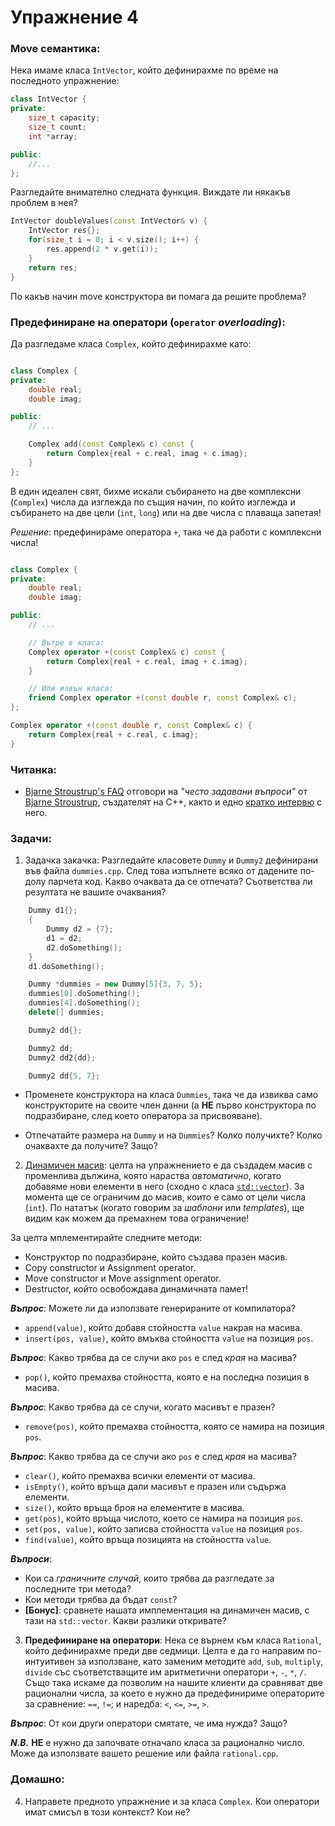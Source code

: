 # Упражнение 4


### Move семантика:
Нека имаме класа `IntVector`, който дефинирахме по време на последното упражнение:
```cpp
class IntVector {
private:
    size_t capacity;
    size_t count;
    int *array;

public:
    //...
};
```

Разгледайте внимателно следната функция. Виждате ли някакъв проблем в нея?
```cpp
IntVector doubleValues(const IntVector& v) {
    IntVector res{};
    for(size_t i = 0; i < v.size(); i++) {
        res.append(2 * v.get(i));
    }
    return res;
}
```

По какъв начин move конструктора ви помага да решите проблема?


### Предефиниране на оператори (`operator` _overloading_):

Да разгледаме класа `Complex`, който дефинирахме като:
```cpp

class Complex {
private:
    double real;
    double imag;

public:
    // ...

    Complex add(const Complex& c) const {
        return Complex{real + c.real, imag + c.imag};
    }
};
```

В един идеален свят, бихме искали събирането на две комплексни (`Complex`) числа да изглежда по същия начин, по който изглежда и събирането на две цели (`int`, `long`) или на две числа с плаваща запетая!

_Решение_: предефинираме оператора `+`, така че да работи с комплексни числа!

```cpp

class Complex {
private:
    double real;
    double imag;

public:
    // ...

    // Вътре в класа:
    Complex operator +(const Complex& c) const {
        return Complex{real + c.real, imag + c.imag};
    }

    // Или извън класа:
    friend Complex operator +(const double r, const Complex& c);
};

Complex operator +(const double r, const Complex& c) {
    return Complex{real + c.real, c.imag};
}
```


### Читанка:
  - [Bjarne Stroustrup's FAQ](https://www.stroustrup.com/bs_faq.html) отговори на _"често задавани въпроси"_ от [Bjarne Stroustrup](https://www.stroustrup.com/index.html), създателят на C++, както и едно [кратко интервю](https://www.codecademy.com/resources/blog/bjarne-stroustrup-interview/) с него.


### Задачи:

1. Задачка закачка: Разгледайте класовете `Dummy` и `Dummy2` дефинирани във файла `dummies.cpp`. След това изпълнете всяко от дадените по-долу парчета код. Какво очаквата да се отпечата? Съответства ли резултата не вашите очаквания?

```cpp
    Dummy d1{};
    {
        Dummy d2 = {7};
        d1 = d2;
        d2.doSomething();
    }
    d1.doSomething();
```

```cpp
    Dummy *dummies = new Dummy[5]{3, 7, 5};
    dummies[0].doSomething();
    dummies[4].doSomething();
    delete[] dummies;
```

```cpp
    Dummy2 dd{};
```

```cpp
    Dummy2 dd;
    Dummy2 dd2{dd};
```

```cpp
    Dummy2 dd{5, 7};
```

- Променете конструктора на класа `Dummies`, така че да извиква само конструкторите на своите член данни (а **НЕ** първо конструктора по подразбиране, след което оператора за присвояване).

- Отпечатайте размера на `Dummy` и на `Dummies`? Колко получихте? Колко очаквахте да получите? Защо?


2. [Динамичен масив](https://en.wikipedia.org/wiki/Dynamic_array): целта на упражнението е да създадем масив с променлива дължина, която нараства _автоматично_, когато добавяме нови елементи в него (сходно с класа [`std::vector`](https://en.cppreference.com/w/cpp/container/vector)). За момента ще се ограничим до масив, които е само от цели числа (`int`). По нататък (когато говорим за _шаблони_ или _templates_), ще видим как можем да премахнем това ограничение!

За целта мплементирайте следните методи:
  - Конструктор по подразбиране, който създава празен масив.
  - Copy constructor и Assignment operator.
  - Move constructor и Move assignment operator.
  - Destructor, който освобождава динамичната памет!

  _**Въпрос**_: Можете ли да използвате генерираните от компилатора?

  - `append(value)`, който добавя стойността `value` накрая на масива.
  - `insert(pos, value)`, който вмъква стойността `value` на позиция `pos`.

  _**Въпрос**_: Какво трябва да се случи ако `pos` е след _края_ на масива?

  - `pop()`, който премахва стойността, която е на последна позиция в масива.

  _**Въпрос**_: Какво трябва да се случи, когато масивът е празен?

  - `remove(pos)`, който премахва стойността, която се намира на позиция `pos`.

  _**Въпрос**_: Какво трябва да се случи ако `pos` е след _края_ на масива?

  - `clear()`, който премахва всички елементи от масива.
  - `isEmpty()`, който връща дали масивът е празен или съдържа елементи.
  - `size()`, който връща броя на елементите в масива.
  - `get(pos)`, който връща числото, което се намира на позиция `pos`.
  - `set(pos, value)`, който записва стойността `value` на позиция `pos`.
  - `find(value)`, който връща позицията на стойността `value`.

_**Въпроси**_:
  - Кои са _граничните случай_, които трябва да разгледате за последните три метода?
  - Кои методи трябва да бъдат `const`?
  - **[Бонус]**: сравнете нашата имплементация на динамичен масив, с тази на `std::vector`. Какви разлики откривате?


3. **Предефиниране на оператори**: Нека се върнем към класа `Rational`, който дефинирахме преди две седмици. Целта е да го направим по-интуитивен за използване, като заменим методите `add`, `sub`, `multiply`, `divide` със съответстващите им аритметични оператори `+`, `-`, `*`, `/`. Също така искаме да позволим на нашите клиенти да сравняват две рационални числа, за което е нужно да предефинириме операторите за сравнение: `==`, `!=`; и наредба: `<`, `<=`, `>=`, `>`.

_**Въпрос**_: От кои други оператори смятате, че има нужда? Защо?

_**N.B.**_ **НЕ** е нужно да започвате отначало класа за рационално число. Може да използвате вашето решение или файла `rational.cpp`.

### Домашно:

4. Направете предното упражнение и за класа `Complex`. Кои оператори имат смисъл в този контекст? Кои не?
